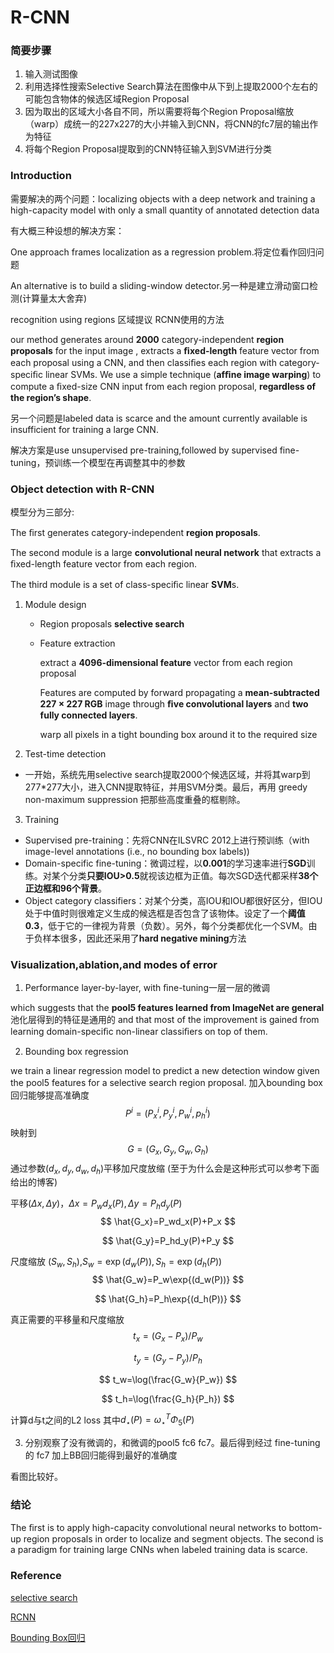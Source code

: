 # R-CNN

### 简要步骤

1. 输入测试图像
2. 利用选择性搜索Selective Search算法在图像中从下到上提取2000个左右的可能包含物体的候选区域Region Proposal
3. 因为取出的区域大小各自不同，所以需要将每个Region Proposal缩放（warp）成统一的227x227的大小并输入到CNN，将CNN的fc7层的输出作为特征
4. 将每个Region Proposal提取到的CNN特征输入到SVM进行分类

### Introduction

需要解决的两个问题：localizing objects with a deep network and training a high-capacity model with only a small quantity of annotated detection data

有大概三种设想的解决方案：

 One approach frames localization as a regression problem.将定位看作回归问题

 An alternative is to build a sliding-window detector.另一种是建立滑动窗口检测(计算量太大舍弃)

recognition using regions 区域提议 RCNN使用的方法

 our method generates around **2000** category-independent **region proposals** for the input image , extracts a **ﬁxed-length** feature vector from each proposal using a CNN, and then classiﬁes each region with category-speciﬁc linear SVMs. We use a simple technique (**afﬁne image warping**) to compute a ﬁxed-size CNN input from each region proposal, **regardless of the region’s shape**.

另一个问题是labeled data is scarce and the amount currently available is insufficient for training a large CNN.

解决方案是use unsupervised pre-training,followed by supervised fine-tuning，预训练一个模型在再调整其中的参数

### Object detection with R-CNN 

模型分为三部分:

The ﬁrst generates category-independent **region proposals**. 

The second module is a large **convolutional neural network** that extracts a ﬁxed-length feature vector from each region. 

The third module is a set of class-speciﬁc linear **SVM**s.

1. Module design

   - Region proposals  **selective search**

   - Feature extraction  

     extract a **4096-dimensional feature** vector from each region proposal

     Features are computed by forward propagating a **mean-subtracted 227 × 227 RGB** image through **ﬁve convolutional layers** and **two fully connected layers**. 

     warp all pixels in a tight bounding box around it to the required size
2. Test-time detection

- 一开始，系统先用selective search提取2000个候选区域，并将其warp到277\*277大小，进入CNN提取特征，并用SVM分类。最后，再用 greedy non-maximum suppression 把那些高度重叠的框剔除。

3. Training

- Supervised pre-training：先将CNN在ILSVRC 2012上进行预训练（with image-level annotations (i.e., no bounding box labels))
- Domain-specific fine-tuning：微调过程，以**0.001**的学习速率进行**SGD**训练。对某个分类**只要IOU>0.5**就视该边框为正值。每次SGD迭代都采样**38个正边框和96个背景**。
- Object category classifiers：对某个分类，高IOU和IOU都很好区分，但IOU处于中值时则很难定义生成的候选框是否包含了该物体。设定了一个**阈值0.3**，低于它的一律视为背景（负数）。另外，每个分类都优化一个SVM。由于负样本很多，因此还采用了**hard negative mining**方法 

### Visualization,ablation,and modes of error 

1. Performance layer-by-layer, with ﬁne-tuning一层一层的微调

which suggests that the **pool5 features learned from ImageNet are general** 池化层得到的特征是通用的 and that most of the improvement is gained from learning domain-speciﬁc non-linear classiﬁers on top of them.

2. Bounding box regression

we train a linear regression model to predict a new detection window given the pool5 features for a selective search region proposal. 加入bounding box回归能够提高准确度
$$
P^i=(P^i_x,P^i_y,P^i_w,p^i_h)
$$
映射到
$$
G=(G_x,G_y,G_w,G_h)
$$
通过参数$(d_x,d_y,d_w,d_h)$平移加尺度放缩 (至于为什么会是这种形式可以参考下面给出的博客)

平移$(\Delta{x},\Delta{y})$，$\Delta{x}=P_wd_x(P),\Delta{y}=P_hd_y(P)$
$$
\hat{G_x}=P_wd_x(P)+P_x
$$

$$
\hat{G_y}=P_hd_y(P)+P_y
$$

尺度缩放 $(S_w,S_h)$,$S_w=\exp(d_w(P)),S_h=\exp(d_h(P))$
$$
\hat{G_w}=P_w\exp{(d_w(P))}
$$

$$
\hat{G_h}=P_h\exp{(d_h(P))}
$$

真正需要的平移量和尺度缩放
$$
t_x=(G_x-P_x)/P_w
$$

$$
t_y=(G_y-P_y)/P_h
$$

$$
t_w=\log(\frac{G_w}{P_w})
$$

$$
t_h=\log(\frac{G_h}{P_h})
$$

计算d与t之间的L2 loss 其中$d_\star(P)={\omega}^T_{\star}\Phi_5(P)$

3. 分别观察了没有微调的，和微调的pool5 fc6 fc7。最后得到经过 fine-tuning 的 fc7 加上BB回归能得到最好的准确度

看图比较好。

### 结论

The ﬁrst is to apply high-capacity convolutional neural networks to bottom-up region proposals in order to localize and segment objects.  The second is  a paradigm  for training  large  CNNs  when  labeled   training data is scarce. 

### Reference

[selective search](https://zhuanlan.zhihu.com/p/27467369)

[RCNN](https://zhuanlan.zhihu.com/p/27473413)

[Bounding Box回归](https://blog.csdn.net/zijin0802034/article/details/77685438)